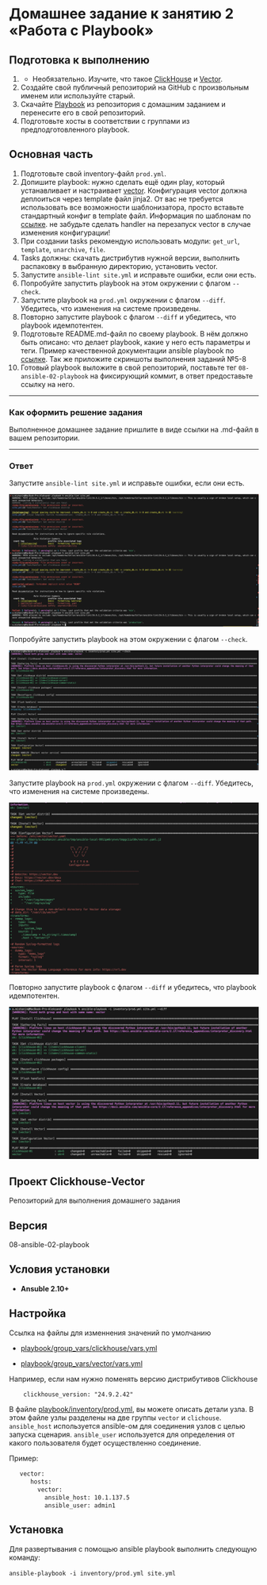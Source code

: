 # Домашнее задание к занятию 2 «Работа с Playbook»

## Подготовка к выполнению

1. * Необязательно. Изучите, что такое [ClickHouse](https://www.youtube.com/watch?v=fjTNS2zkeBs) и [Vector](https://www.youtube.com/watch?v=CgEhyffisLY).
2. Создайте свой публичный репозиторий на GitHub с произвольным именем или используйте старый.
3. Скачайте [Playbook](./playbook/) из репозитория с домашним заданием и перенесите его в свой репозиторий.
4. Подготовьте хосты в соответствии с группами из предподготовленного playbook.

## Основная часть

1. Подготовьте свой inventory-файл `prod.yml`.
2. Допишите playbook: нужно сделать ещё один play, который устанавливает и настраивает [vector](https://vector.dev). Конфигурация vector должна деплоиться через template файл jinja2. От вас не требуется использовать все возможности шаблонизатора, просто вставьте стандартный конфиг в template файл. Информация по шаблонам по [ссылке](https://www.dmosk.ru/instruktions.php?object=ansible-nginx-install). не забудьте сделать handler на перезапуск vector в случае изменения конфигурации!
3. При создании tasks рекомендую использовать модули: `get_url`, `template`, `unarchive`, `file`.
4. Tasks должны: скачать дистрибутив нужной версии, выполнить распаковку в выбранную директорию, установить vector.
5. Запустите `ansible-lint site.yml` и исправьте ошибки, если они есть.
6. Попробуйте запустить playbook на этом окружении с флагом `--check`.
7. Запустите playbook на `prod.yml` окружении с флагом `--diff`. Убедитесь, что изменения на системе произведены.
8. Повторно запустите playbook с флагом `--diff` и убедитесь, что playbook идемпотентен.
9. Подготовьте README.md-файл по своему playbook. В нём должно быть описано: что делает playbook, какие у него есть параметры и теги. Пример качественной документации ansible playbook по [ссылке](https://github.com/opensearch-project/ansible-playbook). Так же приложите скриншоты выполнения заданий №5-8
10. Готовый playbook выложите в свой репозиторий, поставьте тег `08-ansible-02-playbook` на фиксирующий коммит, в ответ предоставьте ссылку на него.

---

### Как оформить решение задания

Выполненное домашнее задание пришлите в виде ссылки на .md-файл в вашем репозитории.

---

### Ответ

Запустите `ansible-lint site.yml` и исправьте ошибки, если они есть.

![Скрин1](img/img1.png)

Попробуйте запустить playbook на этом окружении с флагом `--check`.

![Скрин2](img/img2.png)

Запустите playbook на `prod.yml` окружении с флагом `--diff`. Убедитесь, что изменения на системе произведены.

![Скрин3](img/img3.png)

Повторно запустите playbook с флагом `--diff` и убедитесь, что playbook идемпотентен.

![Скрин4](img/img4.png)

## Проект Clickhouse-Vector

Репозиторий для выполнения домашнего задания

## Версия

  08-ansible-02-playbook
  
## Условия установки

* **Ansuble 2.10+**

## Настройка

Ссылка на файлы для изменнения значений по умолчанию

* [playbook/group_vars/clickhouse/vars.yml](playbook/group_vars/clickhouse/vars.yml)

* [playbook/group_vars/vector/vars.yml](playbook/group_vars/vector/vars.yml)

Например, если нам нужно поменять версию дистрибутивов Clickhouse

        clickhouse_version: "24.9.2.42"

В файле [playbook/inventory/prod.yml](playbook/inventory/prod.yml), вы можете описать детали узла. В этом файле узлы разделены на две группы `vector` и `clichouse`.
`ansible_host` используется  ansible-ом для соединения узлов с целью запуска сценария. `ansible_user` используется для определения от какого пользователя будет осуществленно соединение.

Пример:

```
   vector:
      hosts:
        vector:
          ansible_host: 10.1.137.5
          ansible_user: admin1
```

## Установка

Для развертывания с помощью ansible playbook выполнить следующую команду:

`ansible-playbook -i inventory/prod.yml site.yml`
